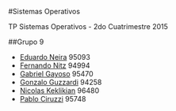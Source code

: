 #Sistemas Operativos

TP Sistemas Operativos - 2do Cuatrimestre 2015

##Grupo 9

* [Eduardo Neira](https://github.com/eduardoneira) 95093
* [Fernando Nitz](https://github.com/fernandonitz) 94994
* [Gabriel Gayoso](https://github.com/gayoso) 95470
* [Gonzalo Guzzardi](https://github.com/gonzaloguzzardi) 94258
* [Nicolas Keklikian](https://github.com/nkeklikian) 96480
* [Pablo Ciruzzi](https://github.com/PCiruzzi) 95748
